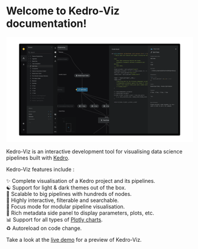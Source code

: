 # Welcome to Kedro-Viz documentation!

<p align="center">

 <img src="https://raw.githubusercontent.com/kedro-org/kedro-viz/main/.github/img/banner.png" alt="Kedro-Viz Pipeline Visualisation">

</p>

Kedro-Viz is an interactive development tool for visualising data science pipelines built with [Kedro](https://github.com/kedro-org/kedro).

Kedro-Viz features include :

✨ Complete visualisation of a Kedro project and its pipelines.    
☯ Support for light & dark themes out of the box.    
🚀 Scalable to big pipelines with hundreds of nodes.   
🔎 Highly interactive, filterable and searchable.    
🔬 Focus mode for modular pipeline visualisation.    
🎨 Rich metadata side panel to display parameters, plots, etc.     
📊 Support for all types of [Plotly charts](https://plotly.com/javascript/).   
♻️ Autoreload on code change.   

Take a look at the <a href="https://demo.kedro.org/" target="_blank" rel="noopener noreferrer">live demo</a> for a preview of Kedro-Viz.

